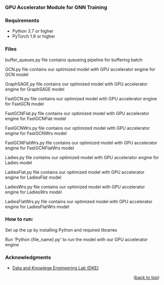 
### GPU Accelerator Module for GNN Training


### Requirements

- Python 3.7 or higher
- PyTorch 1.9 or higher

### Files

buffer_queues.py file contains queueing pipeline for buffering batch

GCN.py file contains our optimized model with GPU accelerator engine for GCN model

GraphSAGE.py file contains our optimized model with GPU accelerator engine for GraphSAGE model

FastGCN.py file contains our optimized model with GPU accelerator engine for FastGCN model

FastGCNFlat.py file contains our optimized model with GPU accelerator engine for FastGCNFlat model

FastGCNWrs.py file contains our optimized model with GPU accelerator engine for FastGCNWrs model

FastGCNFlatWrs.py file contains our optimized model with GPU accelerator engine for FastGCNFlatWrs model

Ladies.py file contains our optimized model with GPU accelerator engine for Ladies model

LadiesFlat.py file contains our optimized model with GPU accelerator engine for LadiesFlat model

LadiesWrs.py file contains our optimized model with GPU accelerator engine for LadiesWrs model

LadiesFlatWrs.py file contains our optimized model with GPU accelerator engine for LadiesFlatWrs model

### How to run:

Set up the up by installing Python and required libraries

Run 'Python {file_name}.py' to run the model with our GPU accelerator engine 

<!-- ACKNOWLEDGMENTS -->
### Acknowledgments
* [Data and Knowlege Engineering Lab (DKE)](http://dke.khu.ac.kr/)
<p align="right">(<a href="#top">back to top</a>)</p>
